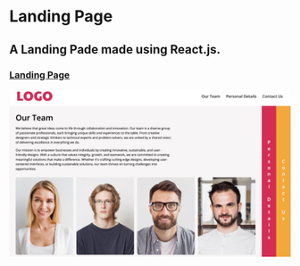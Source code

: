 # Landing Page

## A Landing Pade made using React.js.

### [Landing Page](https://landing-page-27.netlify.app/our-team)

![Img](./public/Img.png)
